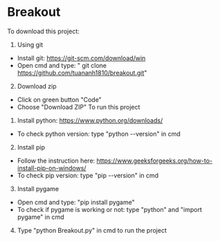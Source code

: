 # Breakout
To download this project:
   1. Using git
   - Install git: https://git-scm.com/download/win
   - Open cmd and type: " git clone https://github.com/tuananh1810/breakout.git"
   2. Download zip
   - Click on green button "Code"
   - Choose "Download ZIP"
To run this project
   1. Install python: https://www.python.org/downloads/
   - To check python version: type "python --version" in cmd
   2. Install pip
   - Follow the instruction here: https://www.geeksforgeeks.org/how-to-install-pip-on-windows/
   - To check pip version: type "pip --version" in cmd
   3. Install pygame
   - Open cmd and type: "pip install pygame"
   - To check if pygame is working or not: type "python" and "import pygame" in cmd
   4. Type "python Breakout.py" in cmd to run the project

